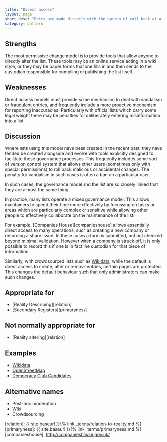 ```yaml
---
title: "Direct access"
layout: page
short_desc: "Edits are made directly with the option of roll back at a later date."
category: pattern
---
```


## Strengths

The most permissive change model is to provide tools that allow anyone to
directly alter the list. These tools may be an online service acting in a
wiki style, or they may be paper forms that one fills in and then sends to the
custodian responsible for compiling or publishing the list itself.

## Weaknesses

Direct access models must provide some mechanism to deal with vandalism or
fraudulent entries, and frequently include a more proactive mechanism for
reporting inaccuracies. Particularly with official lists which carry some
legal weight there may be penalties for deliberately entering misinformation
into a list.

## Discussion

Where lists using this model have been created in the recent past, they have
tended be created alongside and evolve with tools explicitly designed to
facilitate these governance processes. This frequently includes some sort of
version control system that allows other users (sometimes only with special
permissions) to roll back malicious or accidental changes. The penalty for
vandalism in such cases is often a ban on a particular user.

In such cases, the governance model and the list are so closely linked that
they are almost the same thing.

In practice, many lists operate a mixed governance model. This allows
maintainers to spend their time more effectively by focussing on tasks or areas
which are particularly complex or sensitive while allowing other people to
effectively collaborate on the maintenance of the list.

For example, [Companies House][companieshouse] allows essentially direct
access to many operations, such as creating a new company or recording a share
issue. In these cases a form is submitted, but not checked beyond minimal
validation. However when a company is struck off, it is only possible to
record this if one is in fact the custodian for that piece of information.

Similarly, with crowdsourced lists such as [Wikidata][wikidata], while the
default is direct access to create, alter or remove entries, certain pages are
protected. This changes the default behaviour such that only administrators
can make such changes.

## Appropriate for

* [Reality Describing][relation]
* [Secondary Registers][primaryness]

## Not normally appropriate for

* [Reality altering][relation]

## Examples

* [Wikidata][wikidata]
* [OpenStreetMap][osm]
* [Democracy Club Candidates][candidates]

## Alternative names

* Post-hoc moderation
* Wiki
* Crowdsourcing


[wikidata]: https://www.wikidata.org/wiki/Wikidata:Main_Page
[osm]: https://wiki.openstreetmap.org/wiki/Beginners_Guide_1.3
[candidates]: https://candidates.democracyclub.org.uk/
[relation]: {{ site.baseurl }}{% link _terms/relation-to-reality.md %}
[primaryness]: {{ site.baseurl }}{% link _terms/primaryness.md %}
[companieshouse]: http://companieshouse.gov.uk/
